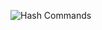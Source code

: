 ![Hash Commands](https://raw.githubusercontent.com/libbitcoin/libbitcoin-explorer/master/img/hash-commands.png)